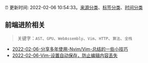:alarm_clock: 更新时间: 2022-02-06 10:54:33。[来源分类](../README.md)、[标签分类](../TAGS.md)、[时间分类](../TIMELINE.md)

## 前端进阶相关


> 关键字：`AST`、`GPU`、`WebAssembly`、`Vim`、`HTTP`、`算法`、`全栈`



- [2022-02-06-分享多年使用-Nvim/Vim-总结的一些小技巧](https://www.v2ex.com/t/832068) 
- [2022-02-06-Vim-设置自动保存，防止编辑内容丢失](https://www.v2ex.com/t/832066) 